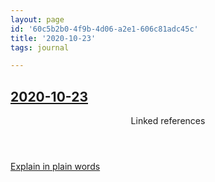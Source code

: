 ```yaml
---
layout: page
id: '60c5b2b0-4f9b-4d06-a2e1-606c81adc45c'
title: '2020-10-23'
tags: journal

---
```

  
<h2 class="text-3xl font-semibold mb-4"><a href="/journals/2020-10-23">2020-10-23</a></h2>

<div class="space-y-2">

</div>



<section class="mt-8 space-y-2">
<header class="text-gray-500">Linked references</header>
<a class="block bg-gray-800 p-4 rounded text-teal-400 focus:outline-none focus:ring-2 focus:ring-offset-2 focus:ring-offset-gray-900 focus:ring-teal-400 hover:ring-2 hover:ring-offset-2 hover:ring-offset-gray-900 hover:ring-teal-400" href="/pages/explain-in-plain-words">Explain in plain words</a>
  </section>
